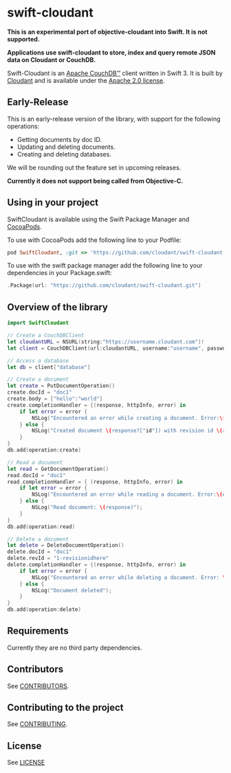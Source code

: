 # swift-cloudant

**This is an experimental port of objective-cloudant into Swift. It is not supported.**

**Applications use swift-cloudant to store, index and query remote
JSON data on Cloudant or CouchDB.**

Swift-Cloudant is an [Apache CouchDB&trade;][acdb] client written in Swift 3. It
is built by [Cloudant](https://cloudant.com) and is available under the
[Apache 2.0 license][ap2].

[ap2]: https://github.com/cloudant/sync-android/blob/master/LICENSE
[acdb]: http://couchdb.apache.org/

## Early-Release

This is an early-release version of the library, with support for the following operations:

- Getting documents by doc ID.
- Updating and deleting documents.
- Creating and deleting databases.


We will be rounding out the feature set in upcoming releases.

**Currently it does not support being called from Objective-C.**

## Using in your project

SwiftCloudant is available using the Swift Package Manager and [CocoaPods](http://cocoapods.org).

To use with CocoaPods add the following line to your Podfile:

```ruby
pod SwiftCloudant, :git => 'https://github.com/cloudant/swift-cloudant.git'
```

To use with the swift package manager add the following line to your dependencies
in your Package.swift:
```swift
.Package(url: "https://github.com/cloudant/swift-cloudant.git")
```
## <a name="overview"></a>Overview of the library
```swift
import SwiftCloudant

// Create a CouchDBClient
let cloudantURL = NSURL(string:"https://username.cloudant.com")!
let client = CouchDBClient(url:cloudantURL, username:"username", password:"password")

// Access a database
let db = client["database"]

// Create a document
let create = PutDocumentOperation()
create.docId = "doc1"
create.body = ["hello":"world"]
create.completionHandler = {(response, httpInfo, error) in
    if let error = error {
        NSLog("Encountered an error while creating a document. Error:\(error)")
    } else {
        NSLog("Created document \(response?["id"]) with revision id \(response?["rev"])");
    }
}
db.add(operation:create)

// Read a document
let read = GetDocumentOperation()
read.docId = "doc1"
read.completionHandler = { (response, httpInfo, error) in
    if let error = error {
        NSLog("Encountered an error while reading a document. Error:\(error)";
    } else {
        NSLog("Read document: \(response)");
    }   
}
db.add(operation:read)

// Delete a document
let delete = DeleteDocumentOperation()
delete.docId = "doc1"
delete.revId = "1-revisionidhere"
delete.completionHandler = {(response, httpInfo, error) in
    if let error = error {
        NSLog("Encountered an error while deleting a document. Error: \(error)");
    } else {
        NSLog("Document deleted");
    }   
}
db.add(operation:delete)
```
## Requirements

Currently they are no third party dependencies.

## Contributors

See [CONTRIBUTORS](CONTRIBUTORS).

## Contributing to the project

See [CONTRIBUTING](CONTRIBUTING.md).

## License

See [LICENSE](LICENSE)
